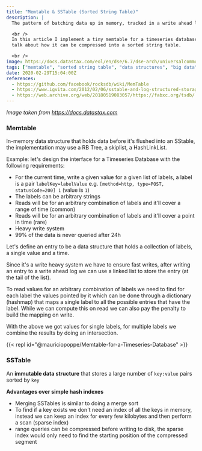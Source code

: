 ```yaml
---
title: "Memtable & SSTable (Sorted String Table)"
description: |
  The pattern of batching data up in memory, tracked in a write ahead log, and periodically flushed to disk is ubiquitous today. OSS examples are LevelDB, Cassandra, InfluxDB, or HBase.

  <br />
  In this article I implement a tiny memtable for a timeseries database in golang and briefly
  talk about how it can be compressed into a sorted string table.

  <br />
image: https://docs.datastax.com/eol/en/dse/6.7/dse-arch/universalcommons/graphics/dmlWriteProcess.png
tags: ["memtable", "sorted string table", "data structures", "big data", "linked list"]
date: 2020-02-29T15:04:00Z
references:
  - https://github.com/facebook/rocksdb/wiki/MemTable
  - https://www.igvita.com/2012/02/06/sstable-and-log-structured-storage-leveldb/
  - https://web.archive.org/web/20180519083057/https://fabxc.org/tsdb/
---
```


*Image taken from https://docs.datastax.com*

### Memtable

In-memory data structure that holds data before it's flushed into an SStable, the implementation may use a RB Tree, a skiplist, a HashLinkList.

Example: let's design the interface for a Timeseries Database with the following requirements:

- For the current time, write a given value for a given list of labels, a label is a pair `labelKey=labelValue` e.g. `[method=http, type=POST, statusCode=200] 1` (value is `1`)
- The labels can be arbitrary strings
- Reads will be for an arbitrary combination of labels and it'll cover a range of time (common)
- Reads will be for an arbitrary combination of labels and it'll cover a point in time (rare)
- Heavy write system
- 99% of the data is never queried after 24h

Let's define an entry to be a data structure that holds a collection of labels, a single value and a time.

Since it's a write heavy system we have to ensure fast writes, after writing an entry to
a write ahead log we can use a linked list to store the entry (at the tail of the list).

To read values for an arbitrary combination of labels we need to find for each label the
values pointed by it which can be done through a dictionary (hashmap) that maps a single
label to all the possible entries that have the label. While we can compute this on read
we can also pay the penalty to build the mapping on write.

With the above we got values for single labels, for multiple labels we combine the results
by doing an intersection.

{{< repl id="@mauriciopoppe/Memtable-for-a-Timeseries-Database" >}}

### SSTable

An **immutable data structure** that stores a large number of `key:value` pairs sorted by `key`

**Advantages over simple hash indexes**

- Merging SSTables is similar to doing a merge sort
- To find if a key exists we don't need an index of all the keys in memory, instead we can keep an index for every few kilobytes and then perform a scan (sparse index)
- range queries can be compressed before writing to disk, the sparse index would only need to find the starting position of the compressed segment

